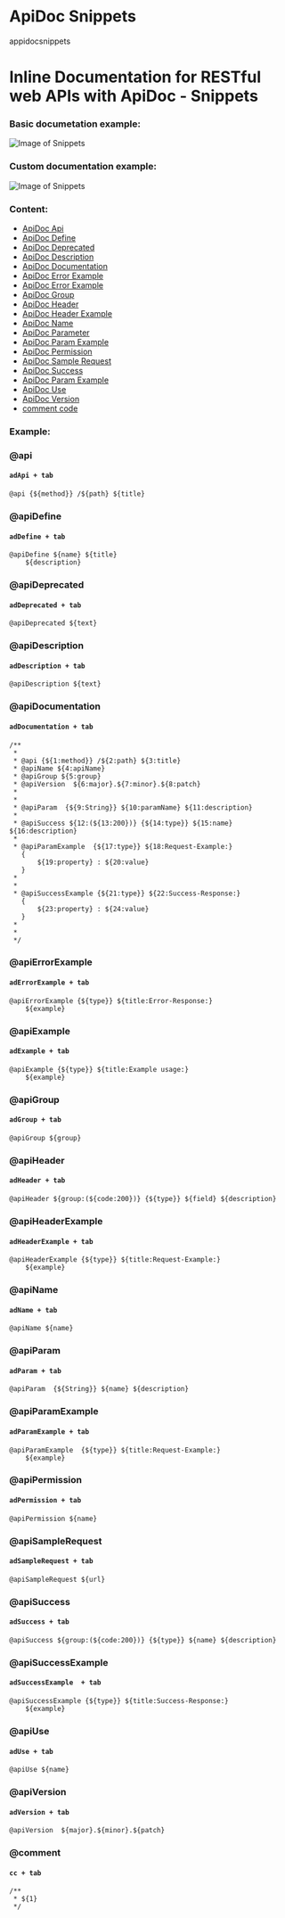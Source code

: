# ApiDoc Snippets  
appidocsnippets  

  # Inline Documentation for RESTful web APIs with ApiDoc - Snippets 
### Basic documetation example: 

![Image of Snippets](https://raw.githubusercontent.com/Krazeus/ApiDocSnippets/master/images/basic.gif) 
### Custom documentation example: 

![Image of Snippets](https://raw.githubusercontent.com/Krazeus/ApiDocSnippets/master/images/custom.gif) 
### Content:  

- [ApiDoc Api](#api)
- [ApiDoc Define](#apidefine)
- [ApiDoc Deprecated](#apideprecated)
- [ApiDoc Description](#apidescription)
- [ApiDoc Documentation](#apidocumentation)
- [ApiDoc Error Example](#apierrorexample)
- [ApiDoc Error Example](#apiexample)
- [ApiDoc Group](#apigroup)
- [ApiDoc Header](#apiheader)
- [ApiDoc Header Example](#apiheaderexample)
- [ApiDoc Name](#apiname)
- [ApiDoc Parameter](#apiparam)
- [ApiDoc Param Example](#apiparamexample)
- [ApiDoc Permission](#apipermission)
- [ApiDoc Sample Request](#apisamplerequest)
- [ApiDoc Success](#apisuccess)
- [ApiDoc Param Example](#apisuccessexample)
- [ApiDoc Use](#apiuse)
- [ApiDoc Version](#apiversion)
- [comment code](#comment)


### Example:  

### @api
#### `adApi + tab` 
```
@api {${method}} /${path} ${title}
``` 

### @apiDefine
#### `adDefine + tab` 
```
@apiDefine ${name} ${title}
    ${description} 
``` 

### @apiDeprecated
#### `adDeprecated + tab` 
```
@apiDeprecated ${text}
``` 

### @apiDescription
#### `adDescription + tab` 
```
@apiDescription ${text}
``` 

### @apiDocumentation
#### `adDocumentation + tab` 
```
/**
 * 
 * @api {${1:method}} /${2:path} ${3:title}
 * @apiName ${4:apiName}
 * @apiGroup ${5:group}
 * @apiVersion  ${6:major}.${7:minor}.${8:patch}
 * 
 * 
 * @apiParam  {${9:String}} ${10:paramName} ${11:description}
 * 
 * @apiSuccess ${12:(${13:200})} {${14:type}} ${15:name} ${16:description}
 * 
 * @apiParamExample  {${17:type}} ${18:Request-Example:}
   {
       ${19:property} : ${20:value}
   }
 * 
 * 
 * @apiSuccessExample {${21:type}} ${22:Success-Response:}
   {
       ${23:property} : ${24:value}
   }
 * 
 * 
 */
``` 

### @apiErrorExample
#### `adErrorExample + tab` 
```
@apiErrorExample {${type}} ${title:Error-Response:}
    ${example}
``` 

### @apiExample
#### `adExample + tab` 
```
@apiExample {${type}} ${title:Example usage:}
    ${example}
``` 

### @apiGroup
#### `adGroup + tab` 
```
@apiGroup ${group}
``` 

### @apiHeader
#### `adHeader + tab` 
```
@apiHeader ${group:(${code:200})} {${type}} ${field} ${description}
``` 

### @apiHeaderExample
#### `adHeaderExample + tab` 
```
@apiHeaderExample {${type}} ${title:Request-Example:}
    ${example}
``` 

### @apiName
#### `adName + tab` 
```
@apiName ${name}
``` 

### @apiParam
#### `adParam + tab` 
```
@apiParam  {${String}} ${name} ${description}
``` 

### @apiParamExample
#### `adParamExample + tab` 
```
@apiParamExample  {${type}} ${title:Request-Example:}
    ${example}
``` 

### @apiPermission
#### `adPermission + tab` 
```
@apiPermission ${name}
``` 

### @apiSampleRequest
#### `adSampleRequest + tab` 
```
@apiSampleRequest ${url}
``` 

### @apiSuccess
#### `adSuccess + tab` 
```
@apiSuccess ${group:(${code:200})} {${type}} ${name} ${description}
``` 

### @apiSuccessExample
#### `adSuccessExample  + tab` 
```
@apiSuccessExample {${type}} ${title:Success-Response:}
    ${example}
``` 

### @apiUse
#### `adUse + tab` 
```
@apiUse ${name}
``` 

### @apiVersion
#### `adVersion + tab` 
```
@apiVersion  ${major}.${minor}.${patch}
``` 

### @comment
#### `cc + tab` 
```
/**
 * ${1}
 */
``` 

